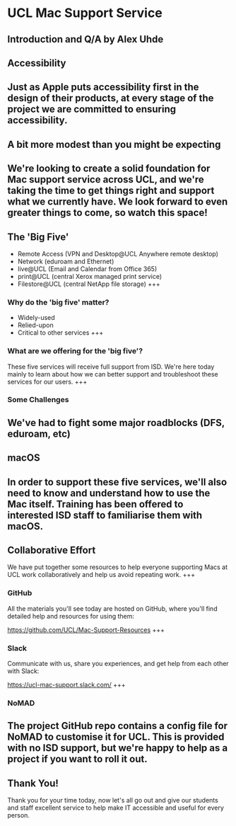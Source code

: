 # UCL Mac Support Service
Introduction and Q/A
by Alex Uhde
---
## Accessibility
Just as Apple puts accessibility first in the design of their products, at every stage of the project we are committed to ensuring accessibility.
---
## A bit more modest than you might be expecting
We're looking to create a solid foundation for Mac support service across UCL, and we're taking the time to get things right and support what we currently have. We look forward to even greater things to come, so watch this space!
---
## The 'Big Five'
- Remote Access (VPN and Desktop@UCL Anywhere remote desktop) <!-- .element: class="fragment" -->
- Network (eduroam and Ethernet) <!-- .element: class="fragment" -->
- live@UCL (Email and Calendar from Office 365) <!-- .element: class="fragment" -->
- print@UCL (central Xerox managed print service) <!-- .element: class="fragment" -->
- Filestore@UCL (central NetApp file storage) <!-- .element: class="fragment" -->
+++
### Why do the 'big five' matter?
- Widely-used <!-- .element: class="fragment" -->
- Relied-upon <!-- .element: class="fragment" -->
- Critical to other services <!-- .element: class="fragment" -->
+++
### What are we offering for the 'big five'?
These five services will receive full support from ISD. We're here today mainly to learn about how we can better support and troubleshoot these services for our users.
+++
### Some Challenges
We've had to fight some major roadblocks (DFS, eduroam, etc)
---
## macOS
In order to support these five services, we'll also need to know and understand how to use the Mac itself. Training has been offered to interested ISD staff to familiarise them with macOS.
---
## Collaborative Effort
We have put together some resources to help everyone supporting Macs at UCL work collaboratively and help us avoid repeating work.
+++
### GitHub
All the materials you'll see today are hosted on GitHub, where you'll find detailed help and resources for using them:

https://github.com/UCL/Mac-Support-Resources
+++
### Slack
Communicate with us, share you experiences, and get help from each other with Slack:

https://ucl-mac-support.slack.com/
+++
### NoMAD
The project GitHub repo contains a config file for NoMAD to customise it for UCL. This is provided with no ISD support, but we're happy to help as a project if you want to roll it out.
---
## Thank You!
Thank you for your time today, now let's all go out and give our students and staff excellent service to help make IT accessible and useful for every person.
